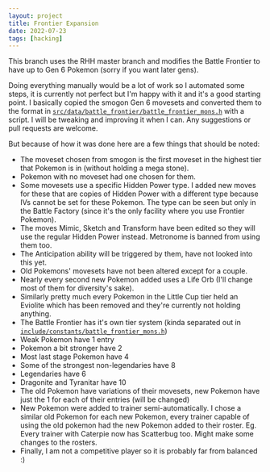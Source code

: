 ```yaml
---
layout: project
title: Frontier Expansion
date: 2022-07-23
tags: [hacking]
---
```


This branch uses the RHH master branch and modifies the Battle Frontier to have up to Gen 6 Pokemon (sorry if you want later gens).

Doing everything manually would be a lot of work so I automated some steps, it is currently not perfect but I'm happy with it and it's a good starting point.
I basically copied the smogon Gen 6 movesets and converted them to the format in [`src/data/battle_frontier/battle_frontier_mons.h`](https://github.com/Artrios/pokeemerald/blob/frontier_expansion/src/data/battle_frontier/battle_frontier_mons.h) with a script.
I will be tweaking and improving it when I can. Any suggestions or pull requests are welcome.


But because of how it was done here are a few things that should be noted:
* The moveset chosen from smogon is the first moveset in the highest tier that Pokemon is in (without holding a mega stone).
* Pokemon with no moveset had one chosen for them.
* Some movesets use a specific Hidden Power type. I added new moves for these that are copies of Hidden Power with a different type because IVs cannot be set for these Pokemon. The type can be seen but only in the Battle Factory (since it's the only facility where you use Frontier Pokemon).
* The moves Mimic, Sketch and Transform have been edited so they will use the regular Hidden Power instead. Metronome is banned from using them too.
* The Anticipation ability will be triggered by them, have not looked into this yet.
* Old Pokemons' movesets have not been altered except for a couple.
* Nearly every second new Pokemon added uses a Life Orb (I'll change most of them for diversity's sake).
* Similarly pretty much every Pokemon in the Little Cup tier held an Eviolite which has been removed and they're currently not holding anything.
* The Battle Frontier has it's own tier system (kinda separated out in [`include/constants/battle_frontier_mons.h`](https://github.com/Artrios/pokeemerald/blob/frontier_expansion/include/constants/battle_frontier_mons.h))
* Weak Pokemon have 1 entry
* Pokemon a bit stronger have 2
* Most last stage Pokemon have 4
* Some of the strongest non-legendaries have 8
* Legendaries have 6
* Dragonite and Tyranitar have 10
* The old Pokemon have variations of their movesets, new Pokemon have just the 1 for each of their entries (will be changed)
* New Pokemon were added to trainer semi-automatically. I chose a similar old Pokemon for each new Pokemon, every trainer capable of using the old pokemon had the new Pokemon added to their roster. Eg. Every trainer with Caterpie now has Scatterbug too. Might make some changes to the rosters.
* Finally, I am not a competitive player so it is probably far from balanced :)